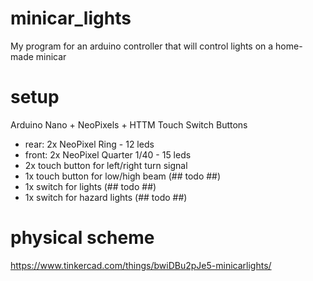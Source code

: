 # minicar_lights
My program for an arduino controller that will control lights on a home-made minicar

# setup
Arduino Nano + NeoPixels + HTTM Touch Switch Buttons

- rear: 2x NeoPixel Ring - 12 leds
- front: 2x NeoPixel Quarter 1/40 - 15 leds
- 2x touch button for left/right turn signal
- 1x touch button for low/high beam  (## todo ##)
- 1x switch for lights (## todo ##)
- 1x switch for hazard lights  (## todo ##)

# physical scheme
https://www.tinkercad.com/things/bwiDBu2pJe5-minicarlights/
